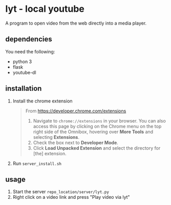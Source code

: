 # lyt - local youtube
A program to open video from the web directly into a media player.

## dependencies
You need the following:
- python 3
- flask
- youtube-dl

## installation
1. Install the chrome extension
	> From https://developer.chrome.com/extensions
	> 1. Navigate to `chrome://extensions` in your browser. You can also access this page by clicking on the Chrome menu on the top right side of the Omnibox, hovering over **More Tools** and selecting **Extensions**.
	> 2. Check the box next to **Developer Mode**.
	> 3. Click **Load Unpacked Extension** and select the directory for [the] extension.
2. Run `server_install.sh` 

## usage
1. Start the server
	`repo_location/server/lyt.py`
2. Right click on a video link and press "Play video via lyt"
